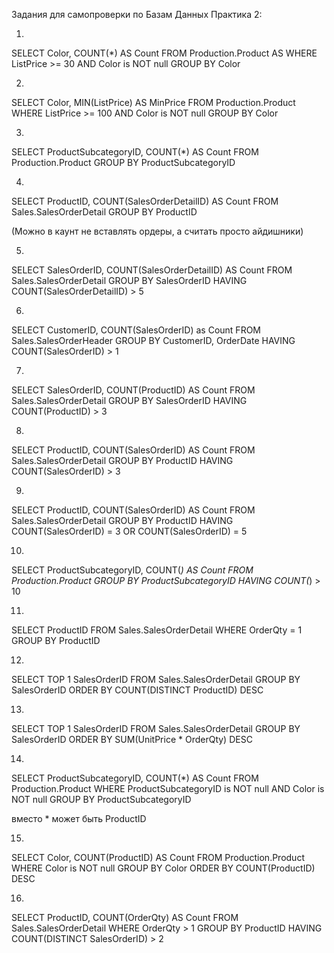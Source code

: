 Задания для самопроверки по Базам Данных
Практика 2:

1.
SELECT Color, COUNT(*) AS Count
FROM Production.Product AS 
WHERE ListPrice >= 30 AND Color is NOT null
GROUP BY Color

2.
SELECT Color, MIN(ListPrice) AS MinPrice
FROM Production.Product
WHERE ListPrice >= 100 AND Color is NOT null
GROUP BY Color

3.
SELECT ProductSubcategoryID, COUNT(*) AS Count
FROM Production.Product 
GROUP BY ProductSubcategoryID

4.
SELECT ProductID, COUNT(SalesOrderDetailID) AS Count
FROM Sales.SalesOrderDetail 
GROUP BY ProductID

(Можно в каунт не вставлять ордеры, а считать просто айдишники)

5.
SELECT SalesOrderID, COUNT(SalesOrderDetailID) AS Count
FROM Sales.SalesOrderDetail
GROUP BY SalesOrderID
HAVING COUNT(SalesOrderDetailID) > 5

6.
SELECT CustomerID, COUNT(SalesOrderID) as Count
FROM Sales.SalesOrderHeader
GROUP BY CustomerID, OrderDate
HAVING COUNT(SalesOrderID) > 1

7.
SELECT SalesOrderID, COUNT(ProductID) AS Count
FROM Sales.SalesOrderDetail
GROUP BY SalesOrderID
HAVING COUNT(ProductID) > 3

8.
SELECT ProductID, COUNT(SalesOrderID) AS Count
FROM Sales.SalesOrderDetail 
GROUP BY ProductID
HAVING COUNT(SalesOrderID) > 3

9.
SELECT ProductID, COUNT(SalesOrderID) AS Count
FROM Sales.SalesOrderDetail 
GROUP BY ProductID
HAVING COUNT(SalesOrderID) = 3 OR COUNT(SalesOrderID) = 5

10.
SELECT ProductSubcategoryID, COUNT(*) AS Count
FROM Production.Product
GROUP BY ProductSubcategoryID
HAVING COUNT(*) > 10

11.
SELECT ProductID
FROM Sales.SalesOrderDetail
WHERE OrderQty = 1
GROUP BY ProductID

12.
SELECT TOP 1 SalesOrderID
FROM Sales.SalesOrderDetail
GROUP BY SalesOrderID
ORDER BY COUNT(DISTINCT ProductID) DESC

13.
SELECT TOP 1 SalesOrderID
FROM Sales.SalesOrderDetail
GROUP BY SalesOrderID
ORDER BY SUM(UnitPrice * OrderQty) DESC

14.
SELECT ProductSubcategoryID, COUNT(*) AS Count
FROM Production.Product
WHERE ProductSubcategoryID is NOT null AND Color is NOT null
GROUP BY ProductSubcategoryID

вместо * может быть ProductID

15.
SELECT Color, COUNT(ProductID) AS Count
FROM Production.Product
WHERE Color is NOT null
GROUP BY Color
ORDER BY COUNT(ProductID) DESC

16.
SELECT ProductID, COUNT(OrderQty) AS Count
FROM Sales.SalesOrderDetail 
WHERE OrderQty > 1
GROUP BY ProductID
HAVING COUNT(DISTINCT SalesOrderID) > 2
